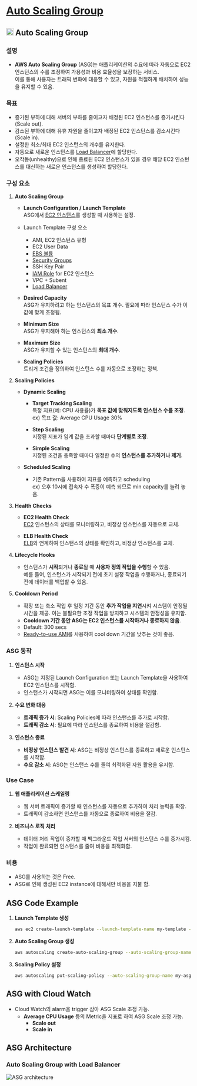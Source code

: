 # [Auto Scaling Group](https://docs.aws.amazon.com/ko_kr/autoscaling/ec2/userguide/auto-scaling-groups.html)

## <img src = "https://github.com/LeeWooJung/AWS-SAA-C03/assets/31682438/3006fba4-dabf-4717-b4eb-5088a0bd542e" width = "20" height = "20"> Auto Scaling Group

### 설명

* **AWS Auto Scaling Group** (ASG)는 애플리케이션의 수요에 따라 자동으로 EC2 인스턴스의 수를 조정하여 가용성과 비용 효율성을 보장하는 서비스.  
이를 통해 사용자는 트래픽 변화에 대응할 수 있고, 자원을 적절하게 배치하여 성능을 유지할 수 있음.

### 목표

* 증가된 부하에 대해 서버의 부하를 줄이고자 배정된 EC2 인스턴스를 증가시킨다(Scale out).
* 감소된 부하에 대해 유휴 자원을 줄이고자 배정된 EC2 인스턴스를 감소시킨다(Scale in).
* 설정한 최소/최대 EC2 인스턴스의 개수를 유지한다.
* 자동으로 새로운 인스턴스를 [Load Balancer](https://github.com/LeeWooJung/AWS-SAA-C03/tree/main/5.%20Network/5-2.%20Load%20Balancer)에 할당한다.
* 오작동(unhealthy)으로 인해 종료된 EC2 인스턴스가 있을 경우 해당 EC2 인스턴스를 대신하는 새로운 인스턴스를 생성하여 할당한다.

### 구성 요소

1. **Auto Scaling Group**  

    * **Launch Configuration / Launch Template**  
    ASG에서 [EC2 인스턴스](https://github.com/LeeWooJung/AWS-SAA-C03/tree/main/3.%20Compute/3-1.%20EC2)를 생성할 때 사용하는 설정.  
    
    * Launch Template 구성 요소
        - AMI, EC2 인스턴스 유형
        - EC2 User Data
        - [EBS 볼륨](https://github.com/LeeWooJung/AWS-SAA-C03/tree/main/6.%20Storage/6-1.%20EBS)
        - [Security Groups](https://github.com/LeeWooJung/AWS-SAA-C03/tree/main/4.%20Security%20Group)
        - SSH Key Pair
        - [IAM Role](https://github.com/LeeWooJung/AWS-SAA-C03/tree/main/2.%20Identity%20and%20Access(IAM)) for EC2 인스턴스
        - VPC + Subent
        - [Load Balancer](https://github.com/LeeWooJung/AWS-SAA-C03/tree/main/5.%20Network/5-2.%20Load%20Balancer)

    * **Desired Capacity**  
    ASG가 유지하려고 하는 인스턴스의 목표 개수. 필요에 따라 인스턴스 수가 이 값에 맞게 조정됨.

    * **Minimum Size**  
    ASG가 유지해야 하는 인스턴스의 **최소 개수**.

    * **Maximum Size**  
    ASG가 유지할 수 있는 인스턴스의 **최대 개수**.

    * **Scaling Policies**  
    트리거 조건을 정의하여 인스턴스 수를 자동으로 조정하는 정책.

2. **Scaling Policies**

    * **Dynamic Scaling**
        * **Target Tracking Scaling**  
        특정 지표(예: CPU 사용률)가 **목표 값에 맞춰지도록 인스턴스 수를 조정**.  
        ex) 목표 값: Average CPU Usage 30%

        * **Step Scaling**  
        지정된 지표가 임계 값을 초과할 때마다 **단계별로 조정**.

        * **Simple Scaling**  
        지정된 조건을 충족할 때마다 일정한 수의 **인스턴스를 추가하거나 제거**.

    * **Scheduled Scaling**
        * 기존 Pattern을 사용하여 지표를 예측하고 scheduling  
        ex) 오후 10시에 접속자 수 폭증이 예측 되므로 min capacity를 늘려 놓음.

3. **Health Checks**

    * **EC2 Health Check**  
    [EC2](https://github.com/LeeWooJung/AWS-SAA-C03/tree/main/3.%20Compute/3-1.%20EC2) 인스턴스의 상태를 모니터링하고, 비정상 인스턴스를 자동으로 교체.

    * **ELB Health Check**  
    [ELB](https://github.com/LeeWooJung/AWS-SAA-C03/tree/main/5.%20Network/5-2.%20Load%20Balancer)와 연계하여 인스턴스의 상태를 확인하고, 비정상 인스턴스를 교체.

4. **Lifecycle Hooks**

    * 인스턴스가 **시작**되거나 **종료**될 때 **사용자 정의 작업을 수행**할 수 있음.  
    예를 들어, 인스턴스가 시작되기 전에 초기 설정 작업을 수행하거나, 종료되기 전에 데이터를 백업할 수 있음.

5. **Cooldown Period**

    * 확장 또는 축소 작업 후 일정 기간 동안 **추가 작업을 지연**시켜 시스템이 안정될 시간을 제공. 이는 불필요한 조정 작업을 방지하고 시스템의 안정성을 유지함.
    * **Cooldown 기간 동안 ASG는 EC2 인스턴스를 시작하거나 종료하지 않음**.
    * Default: 300 secs
    * [Ready-to-use AMI](https://github.com/LeeWooJung/AWS-SAA-C03/tree/main/3.%20Compute/3-1.%20EC2/3-1-3.%20AMI)를 사용하여 cool down 기간을 낮추는 것이 좋음.

### ASG 동작

1. **인스턴스 시작**

    * ASG는 지정된 Launch Configuration 또는 Launch Template을 사용하여 EC2 인스턴스를 시작함.
    * 인스턴스가 시작되면 ASG는 이를 모니터링하여 상태를 확인함.

2. **수요 변화 대응**

    * **트래픽 증가 시**: Scaling Policies에 따라 인스턴스를 추가로 시작함.
    * **트래픽 감소 시**: 필요에 따라 인스턴스를 종료하여 비용을 절감함.

3. **인스턴스 종료**

    * **비정상 인스턴스 발견 시**: ASG는 비정상 인스턴스를 종료하고 새로운 인스턴스를 시작함.
    * **수요 감소 시**: ASG는 인스턴스 수를 줄여 최적화된 자원 활용을 유지함.

### Use Case

1. **웹 애플리케이션 스케일링**
    * 웹 서버 트래픽이 증가할 때 인스턴스를 자동으로 추가하여 처리 능력을 확장.
    * 트래픽이 감소하면 인스턴스를 자동으로 종료하여 비용을 절감.

2. **비즈니스 로직 처리**
    * 데이터 처리 작업이 증가할 때 백그라운드 작업 서버의 인스턴스 수를 증가시킴.
    * 작업이 완료되면 인스턴스를 줄여 비용을 최적화함.

### 비용

* ASG를 사용하는 것은 Free.
* ASG로 인해 생성된 EC2 instance에 대해서만 비용을 지불 함.

## ASG Code Example

1. **Launch Template 생성**
    ```bash
    aws ec2 create-launch-template --launch-template-name my-template --version-description my-version --launch-template-data '{"ImageId":"ami-0abcdef1234567890","InstanceType":"t2.micro","KeyName":"my-key"}'
    ```

2. **Auto Scaling Group 생성**

    ```bash
    aws autoscaling create-auto-scaling-group --auto-scaling-group-name my-asg --launch-template "LaunchTemplateName=my-template,Version=1" --min-size 1 --max-size 5 --desired-capacity 2 --vpc-zone-identifier "subnet-12345678"
    ```

3. **Scaling Policy 설정**

    ```bash
    aws autoscaling put-scaling-policy --auto-scaling-group-name my-asg --policy-name scale-out --scaling-adjustment 1 --adjustment-type ChangeInCapacity
    ```

## ASG with Cloud Watch

* Cloud Watch의 alarm을 trigger 삼아 ASG Scale 조정 가능.
    - **Average CPU Usage** 등의 Metric을 지표로 하여 ASG Scale 조정 가능.
        - **Scale out**
        - **Scale in**

## ASG Architecture

### Auto Scaling Group with Load Balancer

![ASG architecture](https://github.com/LeeWooJung/AWS-SAA-C03/assets/31682438/f5f3d433-ef15-406a-add7-2a379fe6edda)
